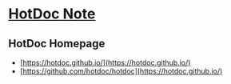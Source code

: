 # [HotDoc Note](https://github.com/foreachsam/note-tool-hotdoc)


## HotDoc Homepage

* [https://hotdoc.github.io/](https://hotdoc.github.io/)
* [https://github.com/hotdoc/hotdoc](https://hotdoc.github.io/)
